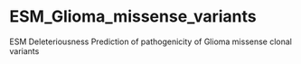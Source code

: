 # ESM_Glioma_missense_variants
ESM Deleteriousness Prediction of pathogenicity of Glioma missense clonal variants 

